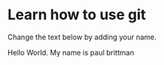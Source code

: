 # Learn how to use git
Change the text below by adding your name.

Hello World. My name is paul brittman

